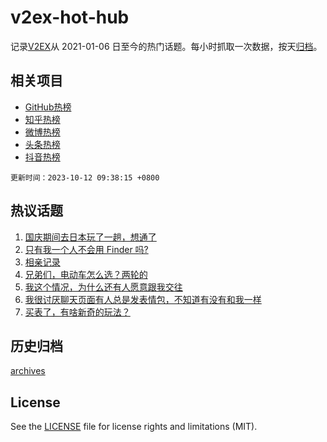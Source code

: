 # v2ex-hot-hub

 记录[V2EX](https://www.v2ex.com/)从 2021-01-06 日至今的热门话题。每小时抓取一次数据，按天[归档](archives)。
 
 ## 相关项目

- [GitHub热榜](https://github.com/it985/github-hot-hub)
- [知乎热榜](https://github.com/it985/zhihu-hot-hub)
- [微博热榜](https://github.com/it985/weibo-hot-hub)
- [头条热榜](https://github.com/it985/toutiao-hot-hub)
- [抖音热榜](https://github.com/it985/douyin-hot-hub)


 `更新时间：2023-10-12 09:38:15 +0800`

## 热议话题

1. [国庆期间去日本玩了一趟，想通了](https://www.v2ex.com/t/980891)
1. [只有我一个人不会用 Finder 吗?](https://www.v2ex.com/t/980859)
1. [相亲记录](https://www.v2ex.com/t/980929)
1. [兄弟们，电动车怎么选？两轮的](https://www.v2ex.com/t/980871)
1. [我这个情况，为什么还有人愿意跟我交往](https://www.v2ex.com/t/980952)
1. [我很讨厌聊天页面有人总是发表情包，不知道有没有和我一样](https://www.v2ex.com/t/980867)
1. [买表了，有啥新奇的玩法？](https://www.v2ex.com/t/980920)

## 历史归档

[archives](archives)

## License

See the [LICENSE](LICENSE) file for license rights and limitations (MIT).
